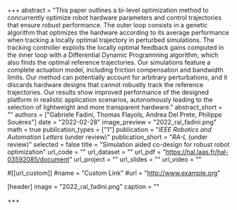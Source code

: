 +++
abstract = "This paper outlines a bi-level optimization method to concurrently optimize robot hardware parameters and control trajectories that ensure robust performance. The outer loop consists in a genetic algorithm that optimizes the hardware according to its average performance when tracking a locally optimal trajectory in perturbed simulations. The tracking controller exploits the locally optimal feedback gains computed in the inner loop with a Differential Dynamic Programming algorithm, which also finds the optimal reference trajectories. Our simulations feature a complete actuation model, including friction compensation and bandwidth limits. Our method can potentially account for arbitrary perturbations, and it discards hardware designs that cannot robustly track the reference trajectories. Our results show improved performance of the designed platform in realistic application scenarios, autonomously leading to the selection of lightweight and more transparent hardware."
abstract_short = ""
authors = ["Gabriele Fadini, Thomas Flayols, Andrea Del Prete, Philippe Souères"]
date = "2022-02-28"
image_preview = "2022_ral_fadini.png"
math = true
publication_types = ["1"]
publication = "*IEEE Robotics and Automation Letters* (under review)"
publication_short = "*RA-L* (under review)"
selected = false
title = "Simulation aided co-design for robust robot optimization"
url_code = ""
url_dataset = ""
url_pdf = "https://hal.laas.fr/hal-03592085/document"
url_project = ""
url_slides = ""
url_video = ""

#[[url_custom]]
#name = "Custom Link"
#url = "http://www.example.org"

[header]
image = "2022_ral_fadini.png"
caption = ""

+++
